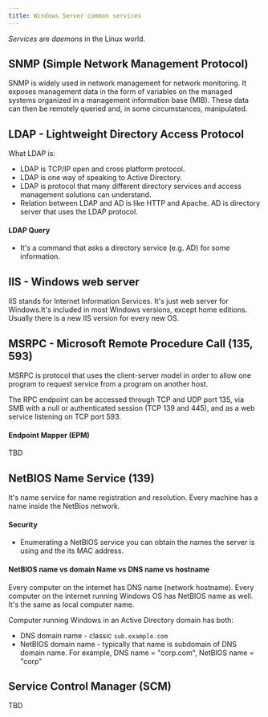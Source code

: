 ```yaml
---
title: Windows Server common services
---
```


_Services_ are _daemons_ in the Linux world.

## SNMP (Simple Network Management Protocol)
SNMP is widely used in network management for network monitoring. It exposes management data in the form of variables on the managed systems organized in a management information base (MIB). These data can then be remotely queried and, in some circumstances, manipulated.

## LDAP - Lightweight Directory Access Protocol
What LDAP is:
- LDAP is TCP/IP open and cross platform protocol.
- LDAP is one way of speaking to Active Directory.
- LDAP is protocol that many different directory services and access management solutions can understand.
- Relation between LDAP and AD is like HTTP and Apache. AD is directory server that uses the LDAP protocol.

#### LDAP Query
- It's a command that asks a directory service (e.g. AD) for some information.

## IIS - Windows web server
IIS stands for Internet Information Services. It's just web server for Windows.It's included in most Windows versions, except home editions. Usually there is a new IIS version for every new OS.
    
## MSRPC - Microsoft Remote Procedure Call (135, 593)
MSRPC is protocol that uses the client-server model in order to allow one program to request service from a program on another host.
    
The RPC endpoint can be accessed through TCP and UDP port 135, via SMB with a null or authenticated session (TCP 139 and 445), and as a web service listening on TCP port 593.

#### Endpoint Mapper (EPM)
TBD

## NetBIOS Name Service (139)
It's name service for name registration and resolution. Every machine has a name inside the NetBios network.

#### Security
- Enumerating a NetBIOS service you can obtain the names the server is using and the its MAC address.

#### NetBIOS name vs domain Name vs DNS name vs hostname
Every computer on the internet has DNS name (network hostname). Every computer on the internet running Windows OS has NetBIOS name as well. It's the same as local computer name.
    
Computer running Windows in an Active Directory domain has both:
- DNS domain name - classic `sub.example.com`
- NetBIOS domain name - typically that name is subdomain of DNS domain name. For example, DNS name = "corp.com", NetBIOS name = "corp"

## Service Control Manager (SCM)
TBD